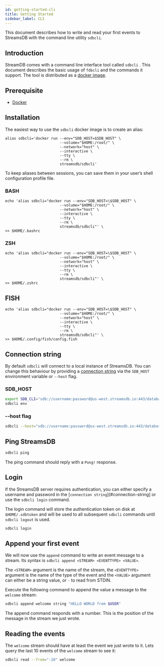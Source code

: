 ```yaml
---
id: getting-started-cli
title: Getting Started
sidebar_label: CLI
---
```


This document describes how to write and read your first events to StreamsDB with the command line utility `sdbcli`.

## Introduction

StreamDB comes with a command line interface tool called  `sdbcli` . This document describes the basic usage of `fdbcli` and the commands it support. The tool is distributed as a [docker image](https://hub.docker.com/r/streamsdb/sdbcli).

## Prerequisite

* [Docker](https://docs.docker.com/install/)

## Installation

The easiest way to use the `sdbcli` docker image is to create an alias:

``` SHELL
alias sdbcli='docker run --env="SDB_HOST=$SDB_HOST" \
                         --volume="$HOME:/root/" \
                         --network="host" \
                         --interactive \
                         --tty \
                         --rm \
                         streamsdb/sdbcli'
```

To keep aliases between sessions, you can save them in your user’s shell configuration profile file.

### BASH

``` SHELL 
echo 'alias sdbcli="docker run --env="SDB_HOST=\$SDB_HOST" \
                         --volume="$HOME:/root/" \
                         --network="host" \
                         --interactive \
                         --tty \
                         --rm \
                         streamsdb/sdbcli"' \
>> $HOME/.bashrc
```

### ZSH

``` SHELL 
echo 'alias sdbcli="docker run --env="SDB_HOST=\$SDB_HOST" \
                         --volume="$HOME:/root/" \
                         --network="host" \
                         --interactive \
                         --tty \
                         --rm \
                         streamsdb/sdbcli"' \
>> $HOME/.zshrc
```

## FISH

``` SHELL 
echo 'alias sdbcli="docker run --env="SDB_HOST=\$SDB_HOST" \
                         --volume="$HOME:/root/" \
                         --network="host" \
                         --interactive \
                         --tty \
                         --rm \
                         streamsdb/sdbcli"' \
>> $HOME/.config/fish/config.fish
```

## Connection string

By default `sdbcli` will connect to a local instance of StreamsDB. You can change this behaviour by providing a [connection string](/docs/connection-string) via the `SDB_HOST` environment variable or `--host` flag.

### SDB_HOST

``` BASH
export SDB_CLI="sdb://username:password@us-west.streamsdb.io:443/database_name"
sdbcli env
```

### --host flag

``` BASH
sdbcli --host="sdb://username:password@us-west.streamsdb.io:443/database_name" env
```

## Ping StreamsDB

``` BASH
sdbcli ping
```

The ping command should reply with a `Pong!` response.

## Login

If the StreamsDB server requires authentication, you can either specify a username and password in the [`connection string`](#connection-string] or use the `sdbcli login` command.

The login command will store the authentication token on disk at `$HOME/.sdbtoken` and will be used to all subsequent `sdbcli` commands until `sdbcli logout` is used.

``` BASH
sdbcli login
```

## Append your first event

We will now use the `append` command to write an event message to a stream. Its syntax is `sdbcli append <STREAM> <EVENTTYPE> <VALUE>`.

The `<STREAM>` argument is the name of the stream, the `<EVENTTYPE>` argument is the name of the type of the event and the `<VALUE>` argument can either be a string value, or `-` to read from STDIN.

Execute the following command to append the value a message to the `welcome` stream:

``` BASH
sdbcli append welcome string "HELLO WORLD from $USER"
```

The append command responds with a number. This is the position of the message in the stream we just wrote.

## Reading the events

The `welcome` stream should have at least the event we just wrote to it. Lets query the last 10 events of the `welcome` stream to see it:

``` BASH
sdbcli read --from="-10" welcome
```
